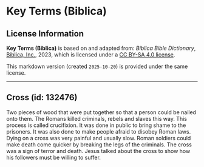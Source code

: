 # Key Terms (Biblica)

## License Information

**Key Terms (Biblica)** is based on and adapted from: _Biblica Bible Dictionary_, [Biblica, Inc.](https://www.biblica.com/), 2023, which is licensed under a [CC BY-SA 4.0 license](https://creativecommons.org/licenses/by-sa/4.0/legalcode.en).

This markdown version (created `2025-10-20`) is provided under the same license.



--------------------------------

## Cross (id: 132476)

Two pieces of wood that were put together so that a person could be nailed onto them. The Romans killed criminals, rebels and slaves this way. This process is called crucifixion. It was done in public to bring shame to the prisoners. It was also done to make people afraid to disobey Roman laws. Dying on a cross was very painful and usually slow. Roman soldiers could make death come quicker by breaking the legs of the criminals. The cross was a sign of terror and death. Jesus talked about the cross to show how his followers must be willing to suffer.


